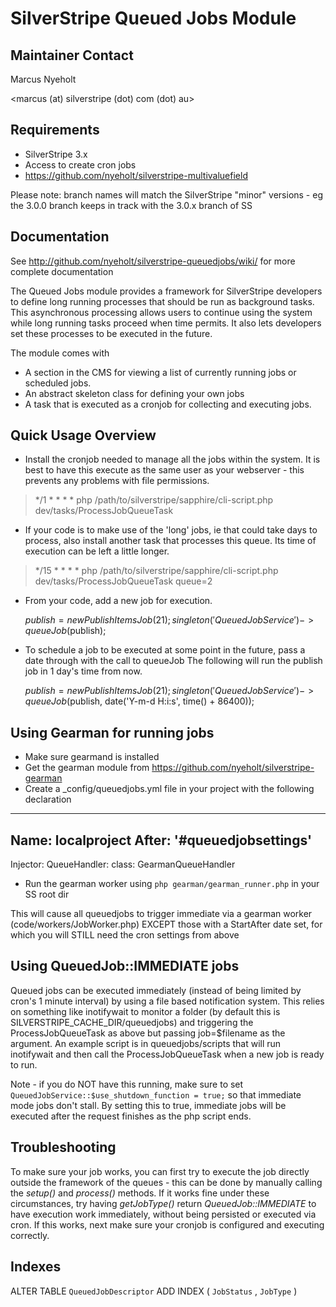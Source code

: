 # SilverStripe Queued Jobs Module


## Maintainer Contact

Marcus Nyeholt

<marcus (at) silverstripe (dot) com (dot) au>

## Requirements

* SilverStripe 3.x
* Access to create cron jobs
* https://github.com/nyeholt/silverstripe-multivaluefield

Please note: branch names will match the SilverStripe "minor" versions - eg 
the 3.0.0 branch keeps in track with the 3.0.x branch of SS

## Documentation

See http://github.com/nyeholt/silverstripe-queuedjobs/wiki/ for more complete
documentation

The Queued Jobs module provides a framework for SilverStripe developers to
define long running processes that should be run as background tasks.
This asynchronous processing allows users to continue using the system
while long running tasks proceed when time permits. It also lets
developers set these processes to be executed in the future.

The module comes with

* A section in the CMS for viewing a list of currently running jobs or scheduled jobs.
* An abstract skeleton class for defining your own jobs
* A task that is executed as a cronjob for collecting and executing jobs.

## Quick Usage Overview

* Install the cronjob needed to manage all the jobs within the system. It is best to have this execute as the
same user as your webserver - this prevents any problems with file permissions.

> */1 * * * * php /path/to/silverstripe/sapphire/cli-script.php dev/tasks/ProcessJobQueueTask

* If your code is to make use of the 'long' jobs, ie that could take days to process, also install another task
that processes this queue. Its time of execution can be left a little longer.

> */15 * * * * php /path/to/silverstripe/sapphire/cli-script.php dev/tasks/ProcessJobQueueTask queue=2

* From your code, add a new job for execution.

	$publish = new PublishItemsJob(21);
	singleton('QueuedJobService')->queueJob($publish);

* To schedule a job to be executed at some point in the future, pass a date through with the call to queueJob
The following will run the publish job in 1 day's time from now. 

	$publish = new PublishItemsJob(21);
	singleton('QueuedJobService')->queueJob($publish, date('Y-m-d H:i:s', time() + 86400));

## Using Gearman for running jobs

* Make sure gearmand is installed
* Get the gearman module from https://github.com/nyeholt/silverstripe-gearman
* Create a _config/queuedjobs.yml file in your project with the following declaration

---
Name: localproject
After: '#queuedjobsettings'
---
Injector:
  QueueHandler: 
    class: GearmanQueueHandler

* Run the gearman worker using `php gearman/gearman_runner.php` in your SS root dir

This will cause all queuedjobs to trigger immediate via a gearman worker (code/workers/JobWorker.php)
EXCEPT those with a StartAfter date set, for which you will STILL need the cron settings from above

## Using QueuedJob::IMMEDIATE jobs

Queued jobs can be executed immediately (instead of being limited by cron's 1 minute interval) by using
a file based notification system. This relies on something like inotifywait to monitor a folder (by
default this is SILVERSTRIPE_CACHE_DIR/queuedjobs) and triggering the ProcessJobQueueTask as above
but passing job=$filename as the argument. An example script is in queuedjobs/scripts that will run
inotifywait and then call the ProcessJobQueueTask when a new job is ready to run. 

Note - if you do NOT have this running, make sure to set `QueuedJobService::$use_shutdown_function = true;`
so that immediate mode jobs don't stall. By setting this to true, immediate jobs will be executed after
the request finishes as the php script ends. 


## Troubleshooting

To make sure your job works, you can first try to execute the job directly outside the framework of the
queues - this can be done by manually calling the *setup()* and *process()* methods. If it works fine
under these circumstances, try having *getJobType()* return *QueuedJob::IMMEDIATE* to have execution
work immediately, without being persisted or executed via cron. If this works, next make sure your
cronjob is configured and executing correctly. 

## Indexes

ALTER TABLE `QueuedJobDescriptor` ADD INDEX ( `JobStatus` , `JobType` ) 

